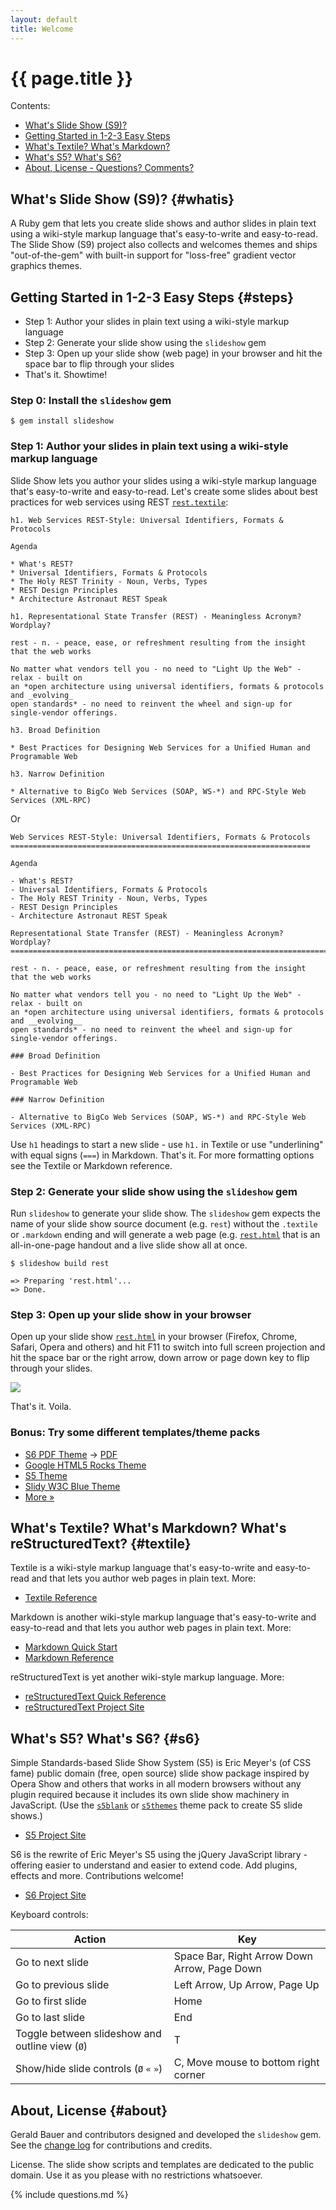 ```yaml
---
layout: default
title: Welcome
---
```


# {{ page.title }}

<div class="toc" markdown="1">
Contents:

* [What's Slide Show (S9)?](#whatis)
* [Getting Started in 1-2-3 Easy Steps](#steps)
* [What's Textile? What's Markdown?](#textile)
* [What's S5? What's S6?](#s6)
* [About, License - Questions? Comments?](#about)
</div>

## What's Slide Show (S9)?   {#whatis}

A Ruby gem that lets you create slide shows and author slides in plain text
using a wiki-style markup language that's easy-to-write and easy-to-read.
The Slide Show (S9) project also collects and welcomes themes
and ships "out-of-the-gem" with built-in support
for "loss-free" gradient vector graphics themes.

## Getting Started in 1-2-3 Easy Steps   {#steps}

* Step 1: Author your slides in plain text using a wiki-style markup language
* Step 2: Generate your slide show using the `slideshow` gem
* Step 3: Open up your slide show (web page) in your browser and hit the space bar to flip through your slides
* That's it. Showtime!


### Step 0: Install the `slideshow` gem

~~~
$ gem install slideshow
~~~

### Step 1: Author your slides in plain text using a wiki-style markup language

Slide Show lets you author your slides using a wiki-style markup language
that's easy-to-write and easy-to-read. Let's create some slides about best practices for web services
using REST [`rest.textile`](https://github.com/slideshow-s9/slideshow-s9.github.io/blob/master/talks/rest.textile):

~~~
h1. Web Services REST-Style: Universal Identifiers, Formats & Protocols

Agenda

* What's REST?
* Universal Identifiers, Formats & Protocols
* The Holy REST Trinity - Noun, Verbs, Types
* REST Design Principles 
* Architecture Astronaut REST Speak

h1. Representational State Transfer (REST) - Meaningless Acronym? Wordplay?

rest - n. - peace, ease, or refreshment resulting from the insight that the web works

No matter what vendors tell you - no need to "Light Up the Web" - relax - built on
an *open architecture using universal identifiers, formats & protocols and _evolving_
open standards* - no need to reinvent the wheel and sign-up for single-vendor offerings.

h3. Broad Definition

* Best Practices for Designing Web Services for a Unified Human and Programable Web

h3. Narrow Definition

* Alternative to BigCo Web Services (SOAP, WS-*) and RPC-Style Web Services (XML-RPC)
~~~

Or

~~~
Web Services REST-Style: Universal Identifiers, Formats & Protocols
===================================================================

Agenda

- What's REST?
- Universal Identifiers, Formats & Protocols
- The Holy REST Trinity - Noun, Verbs, Types
- REST Design Principles 
- Architecture Astronaut REST Speak

Representational State Transfer (REST) - Meaningless Acronym? Wordplay?
=======================================================================

rest - n. - peace, ease, or refreshment resulting from the insight that the web works

No matter what vendors tell you - no need to "Light Up the Web" - relax - built on
an *open architecture using universal identifiers, formats & protocols and __evolving__
open standards* - no need to reinvent the wheel and sign-up for single-vendor offerings.

### Broad Definition

- Best Practices for Designing Web Services for a Unified Human and Programable Web

### Narrow Definition

- Alternative to BigCo Web Services (SOAP, WS-*) and RPC-Style Web Services (XML-RPC)
~~~

Use `h1` headings to start a new slide - use `h1.` in Textile
or use "underlining" with equal signs (`===`) in Markdown. That's it.
For more formatting options see the Textile or Markdown reference.

### Step 2: Generate your slide show using the `slideshow` gem

Run `slideshow` to generate your slide show. The `slideshow` gem
expects the name of your slide show source document (e.g. `rest`)
without the `.textile` or `.markdown` ending and will generate a web page
(e.g. [`rest.html`](http://slideshow.rubyforge.org/rest.html)
that is an all-in-one-page handout and a live slide show all at once.

~~~
$ slideshow build rest

=> Preparing 'rest.html'...
=> Done.
~~~

### Step 3: Open up your slide show in your browser

Open up your slide show [`rest.html`](http://slideshow.rubyforge.org/rest.html)
in your browser (Firefox, Chrome, Safari, Opera and others) and hit F11 to switch 
into full screen projection and hit the space bar or the right arrow, down arrow
or page down key to flip through your slides.

<a href="rest.html"><img src="i/slideshow.png"></a>

That's it. Voila.

### Bonus: Try some different templates/theme packs

* [S6 PDF Theme](http://slideshow.rubyforge.org/tutorial.pdf.html) -> [PDF](http://slideshow.rubyforge.org/tutorial.pdf)
* [Google HTML5 Rocks Theme](http://slideshow.rubyforge.org/tutorial.html5.html)
* [S5 Theme](http://slideshow.rubyforge.org/s5/tutorial.html)
* [Slidy W3C Blue Theme](http://slideshow.rubyforge.org/slidy/tutorial.html)
* [More »](templates.html)

## What's Textile? What's Markdown? What's reStructuredText?   {#textile}

Textile is a wiki-style markup language that's easy-to-write and easy-to-read and
that lets you author web pages in plain text. More:

* [Textile Reference](http://redcloth.org/textile/)

Markdown is another wiki-style markup language that's easy-to-write and easy-to-read and
that lets you author web pages in plain text. More:

* [Markdown Quick Start](http://daringfireball.net/projects/markdown/basics)
* [Markdown Reference](http://daringfireball.net/projects/markdown/syntax)

reStructuredText is yet another wiki-style markup language. More:

* [reStructuredText Quick Reference](http://docutils.sourceforge.net/docs/user/rst/quickref.html)
* [reStructuredText Project Site](http://docutils.sourceforge.net/rst.html)

## What's S5? What's S6?   {#s6}

Simple Standards-based Slide Show System (S5) is
Eric Meyer's (of CSS fame) public domain (free, open source)
slide show package inspired by Opera Show and others that works in all modern browsers
without any plugin required because it includes its own slide show machinery in JavaScript.
(Use the [`s5blank`](http://github.com/slideshow-s9/slideshow-s5-blank)
or [`s5themes`](http://github.com/slideshow-s9/slideshow-s5-themes) theme pack
to create S5 slide shows.)

* [S5 Project Site](http://meyerweb.com/eric/tools/s5)

S6 is the rewrite of Eric Meyer's S5 using
the jQuery JavaScript library - offering easier to understand and easier
to extend code. Add plugins, effects and more. Contributions welcome!

* [S6 Project Site](http://github.com/geraldb/s6)

Keyboard controls:

| Action               | Key |
| -------------------- | --- |
| Go to next slide     | Space Bar, Right Arrow Down Arrow, Page Down  |
| Go to previous slide | Left Arrow, Up Arrow, Page Up |
| Go to first slide    | Home |
| Go to last slide     | End |
| Toggle between slideshow and outline view (`Ø`) | T |
| Show/hide slide controls (`Ø` `«` `»`)  | C, Move mouse to bottom right corner |


## About, License   {#about}

Gerald Bauer and contributors designed and developed the `slideshow` gem.
See the [change log](http://github.com/geraldb/slideshow/blob/master/History.markdown)
for contributions and credits.

License. The slide show scripts and templates are dedicated to the public domain.
Use it as you please with no restrictions whatsoever.

{% include questions.md %}
